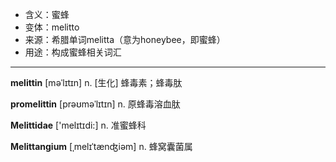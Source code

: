 - <span class="definition">含义：蜜蜂</span>
- <span class="definition">变体：melitto</span>
- <span class="definition">来源：希腊单词melitta（意为honeybee，即蜜蜂）</span>
- <span class="definition">用途：构成蜜蜂相关词汇</span>

---

<span class="vocabulary">**melittin**</span> [məˈlɪtɪn] n. [生化] 蜂毒素；蜂毒肽

<span class="vocabulary">**promelittin**</span> [prəʊməˈlɪtɪn] n. 原蜂毒溶血肽

<span class="vocabulary">**Melittidae**</span> ['melɪtɪdi:] n. 准蜜蜂科

<span class="vocabulary">**Melittangium**</span> [ˌmelɪˈtænʤiəm] n. 蜂窝囊菌属

